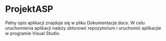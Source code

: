 # ProjektASP
Pełny opis aplikacji znajduje się w pliku Dokumentacje.docx. 
W celu uruchomienia aplikacji należy zklonowć repozytorium i uruchomić aplikacjie w programie Visual Studio.
